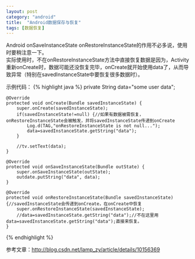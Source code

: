 ```yaml
---
layout: post
category: "android"
title:  "Android数据保存与恢复"
tags: [数据恢复]
---
```

Android onSaveInstanceState onRestoreInstanceState的作用不必多说，使用时要稍注意一下。   
实际使用时，不在onRestoreInstanceState方法中直接恢复数据是因为，Activity重新onCreate时，数据可能还没恢复完毕，onCreate就开始使用data了，从而导致异常（特别在savedInstanceState中要恢复很多数据时）。  

示例代码：
{% highlight java %}
	private String data="some user data";
	
	@Override
	protected void onCreate(Bundle savedInstanceState) {
		super.onCreate(savedInstanceState);
		if(savedInstanceState!=null) {//如果有数据被需恢复，onRestoreInstanceState会被触发，并将savedInstanceState传递到onCreate
			Log.d(TAG,"onRestoreInstanceState is not null...");
			data=savedInstanceState.getString("data");
		}
		
		//tv.setText(data);
	}

	@Override
	protected void onSaveInstanceState(Bundle outState) {
		super.onSaveInstanceState(outState);
		outdate.putString("data", data);
	}

	@Override
	protected void onRestoreInstanceState(Bundle savedInstanceState) {//savedInstanceState会传递到onCreate，在onCreate中恢复
		super.onRestoreInstanceState(savedInstanceState);
		//data=savedInstanceState.getString("data");//不在这里用data=savedInstanceState.getString("data");直接来恢复。
	}
{% endhighlight %}

参考文章：<http://blog.csdn.net/lamp_zy/article/details/10156369>

